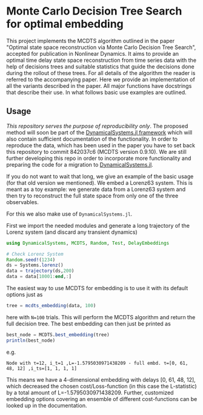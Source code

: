 # Monte Carlo Decision Tree Search for optimal embedding

This project implements the MCDTS algorithm outlined in the paper "Optimal state space reconstruction via Monte Carlo Decision Tree Search", accepted for publication in Nonlinear Dynamics. It aims to provide an optimal time delay state space reconstruction from time series data with the help of decisions trees and suitable statistics that guide the decisions done during the rollout of these trees. For all details of the algorithm the reader is referred to the accompanying paper. Here we provide an implementation of all the variants described in the paper. All major functions have docstrings that describe their use. In what follows basic use examples are outlined.

## Usage

*This repository serves the purpose of reproducibility only*. The proposed method will soon be part of the [DynamicalSystems.jl framework](https://juliadynamics.github.io/DynamicalSystems.jl/latest/) which will also contain sufficient documentation of the functionality. In order to reproduce the data, which has been used in the paper you have to
set back this repository to commit 842037c6 (MCDTS version 0.9.10). We are still further developing this repo in order to incorporate more functionality and preparing the
code for a migration to [DynamicalSystems.jl](https://juliadynamics.github.io/DynamicalSystems.jl/latest/).

If you do not want to wait that long, we give an example of the basic usage (for that old version we mentioned).
We embed a Lorenz63 system. This is meant as a toy example: we generate
data from a Lorenz63 system and then try to reconstruct the full state space from only one of the three observables.

For this we also make use of `DynamicalSystems.jl`.

First we import the needed modules and generate a long trajectory of the Lorenz system (and discard any transient dynamics)

```julia
using DynamicalSystems, MCDTS, Random, Test, DelayEmbeddings

# Check Lorenz System
Random.seed!(1234)
ds = Systems.lorenz()
data = trajectory(ds,200)
data = data[10001:end,:]
```

The easiest way to use MCDTS for embedding is to use it with its default options just as

```julia
tree = mcdts_embedding(data, 100)
```
here with `N=100` trials. This will perform the MCDTS algorithm and return the full decision tree. The best embedding can then just be printed as

```julia
best_node = MCDTS.best_embedding(tree)
println(best_node)
```
e.g.
```
Node with τ=12, i_t=1 ,L=-1.5795030971438209 - full embd. τ=[0, 61, 48, 12] ,i_ts=[1, 1, 1, 1]
```
This means we have a 4-dimensional embedding with delays [0, 61, 48, 12], which decreased
the chosen cost/Loss-function (in this case the L-statistic) by a total amount of
L=-1.5795030971438209. Further, customized embedding options covering an ensemble
of different cost-functions can be looked up in the documentation.
